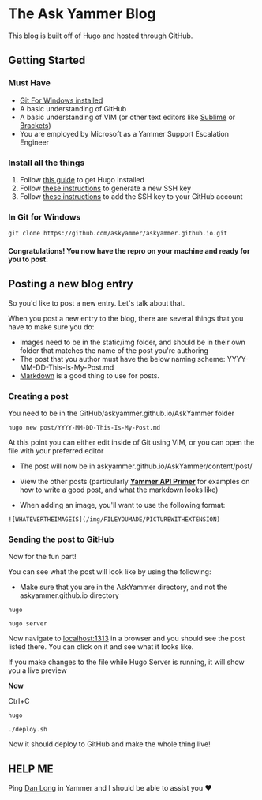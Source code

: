# The Ask Yammer Blog

This blog is built off of Hugo and hosted through GitHub.

## Getting Started

### Must Have
* [Git For Windows installed](https://git-scm.com/download/win)
* A basic understanding of GitHub
* A basic understanding of VIM (or other text editors like [Sublime](https://www.sublimetext.com/) or [Brackets](http://brackets.io/))
* You are employed by Microsoft as a Yammer Support Escalation Engineer


### Install all the things

1. Follow [this guide](https://gohugo.io/getting-started/installing/#windows) to get Hugo Installed
2. Follow [these instructions](https://help.github.com/articles/generating-a-new-ssh-key-and-adding-it-to-the-ssh-agent/) to generate a new SSH key
3. Follow [these instructions](https://help.github.com/articles/adding-a-new-ssh-key-to-your-github-account/) to add the SSH key to your GitHub account

### In Git for Windows

`git clone https://github.com/askyammer/askyammer.github.io.git`

#### Congratulations! You now have the repro on your machine and ready for you to post.

## Posting a new blog entry

So you'd like to post a new entry. Let's talk about that.

When you post a new entry to the blog, there are several things that you have to make sure you do:

* Images need to be in the static/img folder, and should be in their own folder that matches the name of the post you're authoring
* The post that you author must have the below naming scheme:
YYYY-MM-DD-This-Is-My-Post.md
* [Markdown](https://github.com/adam-p/markdown-here/wiki/Markdown-Cheatsheet) is a good thing to use for posts.

### Creating a post
You need to be in the GitHub/askyammer.github.io/AskYammer folder

`hugo new post/YYYY-MM-DD-This-Is-My-Post.md`

At this point you can either edit inside of Git using VIM, or you can open the file with your preferred editor

* The post will now be in askyammer.github.io/AskYammer/content/post/

* View the other posts (particularly [**Yammer API Primer**](https://github.com/askyammer/askyammer.github.io/edit/master/AskYammer/content/post/2017-09-05-Yammer-API-Primer.md) for examples on how to write a good post, and what the markdown looks like)

* When adding an image, you'll want to use the following format:

`![WHATEVERTHEIMAGEIS](/img/FILEYOUMADE/PICTUREWITHEXTENSION)`

### Sending the post to GitHub
Now for the fun part!

You can see what the post will look like by using the following:

* Make sure that you are in the AskYammer directory, and not the askyammer.github.io directory

`hugo`

`hugo server`

Now navigate to [localhost:1313](http://localhost:1313) in a browser and you should see the post listed there. You can click on it and see what it looks like. 

If you make changes to the file while Hugo Server is running, it will show you a live preview

**Now**

Ctrl+C

`hugo`

`./deploy.sh`

Now it should deploy to GitHub and make the whole thing live!

## HELP ME
Ping [Dan Long](https://www.yammer.com/microsoft.com/#/users/1510044728) in Yammer and I should be able to assist you :heart:
